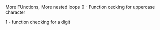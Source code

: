 More FUnctions, More nested loops
0 - Function cecking for uppercase character

1 - function checking for a digit 
